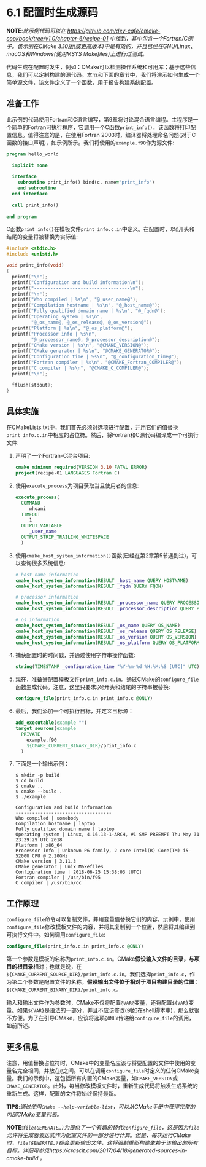 # 6.1 配置时生成源码

**NOTE**:*此示例代码可以在 https://github.com/dev-cafe/cmake-cookbook/tree/v1.0/chapter-6/recipe-01 中找到，其中包含一个Fortran/C例子。该示例在CMake 3.10版(或更高版本)中是有效的，并且已经在GNU/Linux、macOS和Windows(使用MSYS Makefiles)上进行过测试。*

代码生成在配置时发生，例如：CMake可以检测操作系统和可用库；基于这些信息，我们可以定制构建的源代码。本节和下面的章节中，我们将演示如何生成一个简单源文件，该文件定义了一个函数，用于报告构建系统配置。

## 准备工作

此示例的代码使用Fortran和C语言编写，第9章将讨论混合语言编程。主程序是一个简单的Fortran可执行程序，它调用一个C函数`print_info()`，该函数将打印配置信息。值得注意的是，在使用Fortran 2003时，编译器将处理命名问题(对于C函数的接口声明)，如示例所示。我们将使用的`example.f90`作为源文件:

```fortran
program hello_world

  implicit none
  
  interface
  	subroutine print_info() bind(c, name="print_info")
  	end subroutine
  end interface
  
  call print_info()
  
end program
```

C函数`print_info()`在模板文件`print_info.c.in`中定义。在配置时，以`@`开头和结尾的变量将被替换为实际值:

```c++
#include <stdio.h>
#include <unistd.h>

void print_info(void)
{
  printf("\n");
  printf("Configuration and build information\n");
  printf("-----------------------------------\n");
  printf("\n");
  printf("Who compiled | %s\n", "@_user_name@");
  printf("Compilation hostname | %s\n", "@_host_name@");
  printf("Fully qualified domain name | %s\n", "@_fqdn@");
  printf("Operating system | %s\n",
         "@_os_name@, @_os_release@, @_os_version@");
  printf("Platform | %s\n", "@_os_platform@");
  printf("Processor info | %s\n",
         "@_processor_name@, @_processor_description@");
  printf("CMake version | %s\n", "@CMAKE_VERSION@");
  printf("CMake generator | %s\n", "@CMAKE_GENERATOR@");
  printf("Configuration time | %s\n", "@_configuration_time@");
  printf("Fortran compiler | %s\n", "@CMAKE_Fortran_COMPILER@");
  printf("C compiler | %s\n", "@CMAKE_C_COMPILER@");
  printf("\n");

  fflush(stdout);
}
```

## 具体实施

在CMakeLists.txt中，我们首先必须对选项进行配置，并用它们的值替换`print_info.c.in`中相应的占位符。然后，将Fortran和C源代码编译成一个可执行文件:

1. 声明了一个Fortran-C混合项目:

   ```cmake
   cmake_minimum_required(VERSION 3.10 FATAL_ERROR)
   project(recipe-01 LANGUAGES Fortran C)
   ```

2. 使用`execute_process`为项目获取当且使用者的信息:

   ```cmake
   execute_process(
     COMMAND
     	whoami
     TIMEOUT
     	1
     OUTPUT_VARIABLE
     	_user_name
     OUTPUT_STRIP_TRAILING_WHITESPACE
     )
   ```

3. 使用`cmake_host_system_information()`函数(已经在第2章第5节遇到过)，可以查询很多系统信息:

   ```cmake
   # host name information
   cmake_host_system_information(RESULT _host_name QUERY HOSTNAME)
   cmake_host_system_information(RESULT _fqdn QUERY FQDN)
   
   # processor information
   cmake_host_system_information(RESULT _processor_name QUERY PROCESSOR_NAME)
   cmake_host_system_information(RESULT _processor_description QUERY PROCESSOR_DESCRIPTION)
   
   # os information
   cmake_host_system_information(RESULT _os_name QUERY OS_NAME)
   cmake_host_system_information(RESULT _os_release QUERY OS_RELEASE)
   cmake_host_system_information(RESULT _os_version QUERY OS_VERSION)
   cmake_host_system_information(RESULT _os_platform QUERY OS_PLATFORM)
   ```

4. 捕获配置时的时间戳，并通过使用字符串操作函数:

   ```cmake
   string(TIMESTAMP _configuration_time "%Y-%m-%d %H:%M:%S [UTC]" UTC)
   ```

5. 现在，准备好配置模板文件`print_info.c.in`。通过CMake的`configure_file`函数生成代码。注意，这里只要求以`@`开头和结尾的字符串被替换:

   ```cmake
   configure_file(print_info.c.in print_info.c @ONLY)
   ```

6. 最后，我们添加一个可执行目标，并定义目标源：

   ```cmake
   add_executable(example "")
   target_sources(example
     PRIVATE
       example.f90
       ${CMAKE_CURRENT_BINARY_DIR}/print_info.c
     )	
   ```

7. 下面是一个输出示例：

   ```shell
   $ mkdir -p build
   $ cd build
   $ cmake ..
   $ cmake --build .
   $ ./example
   
   Configuration and build information
   -----------------------------------
   Who compiled | somebody
   Compilation hostname | laptop
   Fully qualified domain name | laptop
   Operating system | Linux, 4.16.13-1-ARCH, #1 SMP PREEMPT Thu May 31 23:29:29 UTC 2018
   Platform | x86_64
   Processor info | Unknown P6 family, 2 core Intel(R) Core(TM) i5-5200U CPU @ 2.20GHz
   CMake version | 3.11.3
   CMake generator | Unix Makefiles
   Configuration time | 2018-06-25 15:38:03 [UTC]
   Fortran compiler | /usr/bin/f95
   C compiler | /usr/bin/cc
   ```

## 工作原理

`configure_file`命令可以复制文件，并用变量值替换它们的内容。示例中，使用`configure_file`修改模板文件的内容，并将其复制到一个位置，然后将其编译到可执行文件中。如何调用`configure_file`:

```cmake
configure_file(print_info.c.in print_info.c @ONLY)
```

第一个参数是模板的名称为` print_info.c.in `。CMake**假设输入文件的目录，与项目的根目录**相对；也就是说，在`${CMAKE_CURRENT_SOURCE_DIR}/print_info.c.in`。我们选择`print_info.c`，作为第二个参数是配置文件的名称。**假设输出文件位于相对于项目构建目录的位置**：`${CMAKE_CURRENT_BINARY_DIR}/print_info.c`。

输入和输出文件作为参数时，CMake不仅将配置`@VAR@`变量，还将配置`${VAR}`变量。如果`${VAR}`是语法的一部分，并且不应该修改(例如在shell脚本中)，那么就很不方便。为了在引导CMake，应该将选项`@ONLY`传递给`configure_file`的调用，如前所述。

## 更多信息

注意，用值替换占位符时，CMake中的变量名应该与将要配置的文件中使用的变量名完全相同，并放在`@`之间。可以在调用`configure_file`时定义的任何CMake变量。我们的示例中，这包括所有内置的CMake变量，如`CMAKE_VERSION`或`CMAKE_GENERATOR`。此外，每当修改模板文件时，重新生成代码将触发生成系统的重新生成。这样，配置的文件将始终保持最新。

**TIPS**:*通过使用`CMake --help-variable-list`，可以从CMake手册中获得完整的内部CMake变量列表。*

**NOTE**:*`file(GENERATE…)`为提供了一个有趣的替代`configure_file`，这是因为`file`允许将生成器表达式作为配置文件的一部分进行计算。但是，每次运行CMake时，`file(GENERATE…)`都会更新输出文件，这将强制重新构建依赖于该输出的所有目标。详细可参见https://crascit.com/2017/04/18/generated-sources-in-cmake-build 。*